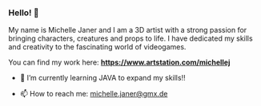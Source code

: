 ### Hello! 👋

My name is Michelle Janer and I am a 3D artist with a strong passion for bringing characters, creatures and props to life.
I have dedicated my skills and creativity to the fascinating world of videogames.

You can find my work here: **https://www.artstation.com/michellej**

- 🌱 I’m currently learning JAVA to expand my skills!!

- 📫 How to reach me: michelle.janer@gmx.de


